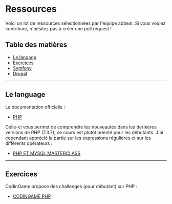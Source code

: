 # Ressources

Voici un lot de ressources sélectionnées par l'équipe abbeal.
Si vous voulez contribuer, n'hésitez pas à créer une pull request !

## Table des matières
* [Le langage](#le-language)
* [Exercices](#Exercices)
* [Symfony](symfony.md)
* [Drupal](drupal.md)

---

## Le language

La documentation officielle :
* [PHP](https://www.php.net/manual/fr/index.php)

Celle-ci vous permet de comprendre les nouveautés dans les dernières versions de PHP 
(7.3.7), ce cours est plutôt orienté pour les débutants. J'ai cependant apprécié la partie sur 
les expressions régulières et sur les différents opérateurs :
* [PHP ET MYSQL MASTERCLASS](https://www.pierre-giraud.com/php-mysql-apprendre-coder-cours/)
---

## Exercices

CodinGame propose des challenges (pour débutant) sur PHP :
* [CODINGAME PHP](https://www.codingame.com/playgrounds/32339/exercices-de-php-pour-debutant)

